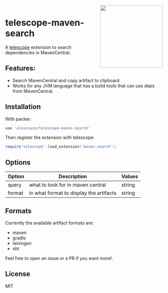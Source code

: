 <a href="https://asciinema.org/a/0ziLkx1TQ7wWdHPsfHVcXV2nQ" target="_blank">
  <img src="https://asciinema.org/a/0ziLkx1TQ7wWdHPsfHVcXV2nQ.svg" height="200" align="right"/>
</a>

# telescope-maven-search

A [telescope](https://github.com/nvim-telescope/telescope.nvim)
extension to search dependencies in MavenCentral.

## Features:

- Search MavenCentral and copy artifact to clipboard.
- Works for any JVM language that has a build tools that can use deps
  from MavenCentral.

## Installation
With packer:

```lua
use 'aloussase/telescope-maven-search'
```

Then register the extension with telescope:

```lua
require'telescope'.load_extension('maven_search');
```

## Options
| Option | Description | Values
| -------|-------------|-------
| query | what to look for in maven central | string
| format | in what format to display the artifacts | string

## Formats
Currently the available artifact formats are:

- maven
- gradle
- leiningen
- sbt

Feel free to open an issue or a PR if you want more!.

## License

MIT
